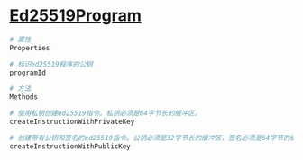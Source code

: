 # [Ed25519Program](https://solana-labs.github.io/solana-web3.js/classes/Ed25519Program.html)

```s
# 属性
Properties

# 标识ed25519程序的公钥
programId
```

```s
# 方法
Methods

# 使用私钥创建ed25519指令。私钥必须是64字节长的缓冲区。
createInstructionWithPrivateKey

# 创建带有公钥和签名的ed25519指令。公钥必须是32字节长的缓冲区，签名必须是64字节的缓冲区。
createInstructionWithPublicKey
```